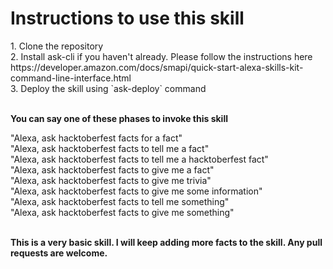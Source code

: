 <h1> Instructions to use this skill</h1>
1. Clone the repository <br/>
2. Install ask-cli if you haven't already. Please follow the instructions here https://developer.amazon.com/docs/smapi/quick-start-alexa-skills-kit-command-line-interface.html <br/>
3. Deploy the skill using `ask-deploy` command <br/> <br/>



<b> You can say one of these phases to invoke this skill </b>

"Alexa, ask hacktoberfest facts for a fact" <br/>
"Alexa, ask hacktoberfest facts to tell me a fact" <br/>
"Alexa, ask hacktoberfest facts to tell me a hacktoberfest fact" <br/>
"Alexa, ask hacktoberfest facts to give me a fact" <br/>
"Alexa, ask hacktoberfest facts to give me trivia" <br/>
"Alexa, ask hacktoberfest facts to give me some information" <br/>
"Alexa, ask hacktoberfest facts to tell me something" <br/>
"Alexa, ask hacktoberfest facts to give me something" <br/> <br/>

<b> This is a very basic skill. I will keep adding more facts to the skill. Any pull requests are welcome. </b>
